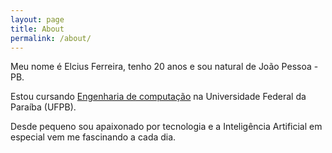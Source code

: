 ```yaml
---
layout: page
title: About
permalink: /about/
---
```


Meu nome é Elcius Ferreira, tenho 20 anos e sou natural de João Pessoa - PB.

Estou cursando [Engenharia de computação](http://ci.ufpb.br/cursos-graduacao/engenharia-de-computacao/)
na Universidade Federal da Paraíba (UFPB).

Desde pequeno sou apaixonado por tecnologia e a Inteligência Artificial em especial vem me fascinando a cada dia.
